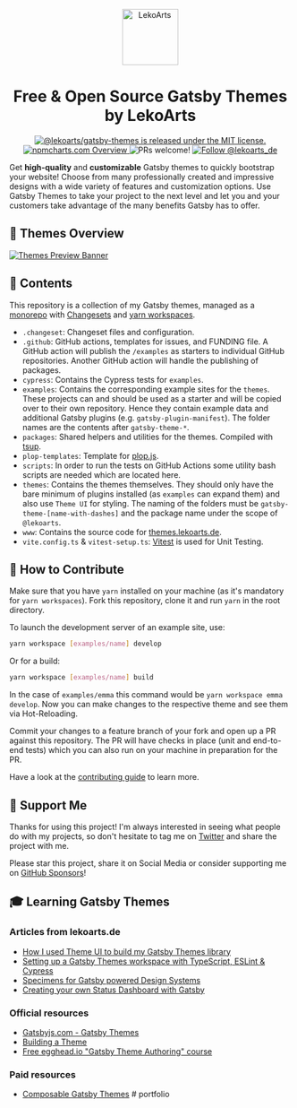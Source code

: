 <p align="center">
  <a href="https://www.lekoarts.de?utm_source=gatsby-themes&utm_medium=README">
    <img alt="LekoArts" src="https://img.lekoarts.de/gatsby/lekoarts-monogram-v2.svg" width="100" />
  </a>
</p>
<h1 align="center">
  Free & Open Source Gatsby Themes by LekoArts
</h1>

<p align="center">
  <a href="https://github.com/LekoArts/gatsby-themes/blob/main/LICENSE">
    <img src="https://img.shields.io/badge/license-MIT-blue.svg" alt="@lekoarts/gatsby-themes is released under the MIT license." />
  </a>
  <a href="https://npmcharts.com/compare/@lekoarts/gatsby-theme-minimal-blog,@lekoarts/gatsby-theme-cara,@lekoarts/gatsby-theme-emma,@lekoarts/gatsby-theme-emilia,@lekoarts/gatsby-theme-styleguide,@lekoarts/gatsby-theme-status-dashboard,@lekoarts/gatsby-theme-specimens,@lekoarts/gatsby-theme-graphql-playground,@lekoarts/gatsby-theme-jodie?interval=30&minimal=true">
    <img src="https://img.shields.io/badge/-npmcharts-red" alt="npmcharts.com Overview" />
  </a>
  <img src="https://img.shields.io/badge/PRs-welcome-brightgreen.svg" alt="PRs welcome!" />
  <a href="https://twitter.com/intent/follow?screen_name=lekoarts_de">
    <img src="https://img.shields.io/twitter/follow/lekoarts_de.svg?label=Follow%20@lekoarts_de" alt="Follow @lekoarts_de" />
  </a>
</p>

Get **high-quality** and **customizable** Gatsby themes to quickly bootstrap your website! Choose from many professionally created and impressive designs with a wide variety of features and customization options. Use Gatsby Themes to take your project to the next level and let you and your customers take advantage of the many benefits Gatsby has to offer.

## 🎨 Themes Overview

[![Themes Preview Banner](https://img.lekoarts.de/gatsby/thin_banner.jpg)](https://themes.lekoarts.de)

## 💼 Contents

This repository is a collection of my Gatsby themes, managed as a [monorepo](https://trunkbaseddevelopment.com/monorepos/) with [Changesets](https://github.com/changesets/changesets) and [yarn workspaces](https://yarnpkg.com/lang/en/docs/workspaces/).

- `.changeset`: Changeset files and configuration.
- `.github`: GitHub actions, templates for issues, and FUNDING file. A GitHub action will publish the `/examples` as starters to individual GitHub repositories. Another GitHub action will handle the publishing of packages.
- `cypress`: Contains the Cypress tests for `examples`.
- `examples`: Contains the corresponding example sites for the `themes`. These projects can and should be used as a starter and will be copied over to their own repository. Hence they contain example data and additional Gatsby plugins (e.g. `gatsby-plugin-manifest`). The folder names are the contents after `gatsby-theme-*`.
- `packages`: Shared helpers and utilities for the themes. Compiled with [tsup](https://github.com/egoist/tsup).
- `plop-templates`: Template for [plop.js](https://plopjs.com/).
- `scripts`: In order to run the tests on GitHub Actions some utility bash scripts are needed which are located here.
- `themes`: Contains the themes themselves. They should only have the bare minimum of plugins installed (as `examples` can expand them) and also use `Theme UI` for styling. The naming of the folders must be `gatsby-theme-[name-with-dashes]` and the package name under the scope of `@lekoarts`.
- `www`: Contains the source code for [themes.lekoarts.de](http://themes.lekoarts.de).
- `vite.config.ts` & `vitest-setup.ts`: [Vitest](https://vitest.dev/) is used for Unit Testing.

## 🤝 How to Contribute

Make sure that you have `yarn` installed on your machine (as it's mandatory for `yarn workspaces`). Fork this repository, clone it and run `yarn` in the root directory.

To launch the development server of an example site, use:

```sh
yarn workspace [examples/name] develop
```

Or for a build:

```sh
yarn workspace [examples/name] build
```

In the case of `examples/emma` this command would be `yarn workspace emma develop`. Now you can make changes to the respective theme and see them via Hot-Reloading.

Commit your changes to a feature branch of your fork and open up a PR against this repository. The PR will have checks in place (unit and end-to-end tests) which you can also run on your machine in preparation for the PR.

Have a look at the [contributing guide](CONTRIBUTING.md) to learn more.

## 🤩 Support Me

Thanks for using this project! I'm always interested in seeing what people do with my projects, so don't hesitate to tag me on [Twitter](https://twitter.com/lekoarts_de) and share the project with me.

Please star this project, share it on Social Media or consider supporting me on [GitHub Sponsors](https://github.com/sponsors/LekoArts)!

## 🎓 Learning Gatsby Themes

### Articles from lekoarts.de

- [How I used Theme UI to build my Gatsby Themes library](https://www.lekoarts.de/javascript/how-i-used-theme-ui-to-seamlessly-convert-design-to-code?utm_source=gatsby-themes&utm_medium=README)
- [Setting up a Gatsby Themes workspace with TypeScript, ESLint & Cypress](https://www.lekoarts.de/javascript/setting-up-a-yarn-workspace-with-typescript-eslint-and-cypress?utm_source=gatsby-themes&utm_medium=README)
- [Specimens for Gatsby powered Design Systems](https://www.lekoarts.de/garden/specimens-for-gatsby-powered-design-systems?utm_source=gatsby-themes&utm_medium=README)
- [Creating your own Status Dashboard with Gatsby](https://www.lekoarts.de/garden/creating-your-own-status-dashboard-with-gatsby?utm_source=gatsby-themes&utm_medium=README)

### Official resources

- [Gatsbyjs.com - Gatsby Themes](https://www.gatsbyjs.com/docs/themes/)
- [Building a Theme](https://www.gatsbyjs.com/tutorial/building-a-theme/)
- [Free egghead.io "Gatsby Theme Authoring" course](https://egghead.io/courses/gatsby-theme-authoring)

### Paid resources

- [Composable Gatsby Themes](https://egghead.io/courses/composable-gatsby-themes)
#   p o r t f o l i o  
 